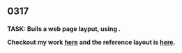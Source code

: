 ## 0317
#### TASK: Buils a web page layput, using <table>.

Checkout my work [here](http://chiunhau.github.io/web-design-works/0317/) and the reference layout is [here](http://blog.karachicorner.com/wp-content/uploads/2015/11/Gon-WordPress-Theme-Screen-Short.jpg).
